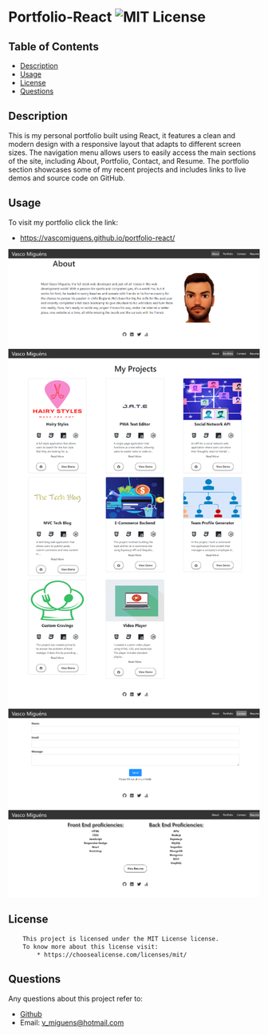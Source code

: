 # Portfolio-React ![MIT License](https://img.shields.io/badge/license-MIT-blue.svg)

## Table of Contents
* [Description](#description)
* [Usage](#usage)
* [License](#license)
* [Questions](#questions)
  
## Description
This is my personal portfolio built using React, it features a clean and modern design with a responsive layout that adapts to different screen sizes. The navigation menu allows users to easily access the main sections of the site, including About, Portfolio, Contact, and Resume. The portfolio section showcases some of my recent projects and includes links to live demos and source code on GitHub.

## Usage 

  To visit my portfolio click the link:
  - https://vascomiguens.github.io/portfolio-react/

 ![](https://github.com/VascoMiguens/portfolio-react/blob/main/src/assets/vascomiguens.github.io_portfolio-react_.png?raw=true)
 ![](https://github.com/VascoMiguens/portfolio-react/blob/main/src/assets/vascomiguens.github.io_portfolio-react_%20(1).png?raw=true)
 ![](https://github.com/VascoMiguens/portfolio-react/blob/main/src/assets/vascomiguens.github.io_portfolio-react_%20(2).png?raw=true)
 ![](https://github.com/VascoMiguens/portfolio-react/blob/main/src/assets/vascomiguens.github.io_portfolio-react_%20(3).png?raw=true)

## License 
        This project is licensed under the MIT License license.
        To know more about this license visit:
            * https://choosealicense.com/licenses/mit/

## Questions
Any questions about this project refer to:
  * [Github](https://github.com/VascoMiguens)
  * Email: v_miguens@hotmail.com
